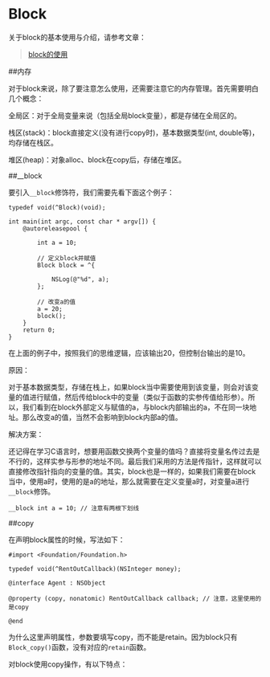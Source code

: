 # Block

关于block的基本使用与介绍，请参考文章：

> [block的使用](http://www.brighttj.com/ios/ios-block-foundation.html)

##内存

对于block来说，除了要注意怎么使用，还需要注意它的内存管理。首先需要明白几个概念：

全局区：对于全局变量来说（包括全局block变量），都是存储在全局区的。

栈区(stack)：block直接定义(没有进行copy时)，基本数据类型(int, double等)，均存储在栈区。

堆区(heap)：对象alloc、block在copy后，存储在堆区。

##__block

要引入`__block`修饰符，我们需要先看下面这个例子：

```objc
typedef void(^Block)(void);

int main(int argc, const char * argv[]) {
    @autoreleasepool {
        
        int a = 10;
        
        // 定义block并赋值
        Block block = ^{
        
            NSLog(@"%d", a);
        };
        
        // 改变a的值
        a = 20;
        block();
    }
    return 0;
}
```

在上面的例子中，按照我们的思维逻辑，应该输出20，但控制台输出的是10。

原因：

对于基本数据类型，存储在栈上，如果block当中需要使用到该变量，则会对该变量的值进行赋值，然后传给block中的变量（类似于函数的实参传值给形参）。所以，我们看到在block外部定义与赋值的a，与block内部输出的a，不在同一块地址。那么改变a的值，当然不会影响到block内部a的值。

解决方案：

还记得在学习C语言时，想要用函数交换两个变量的值吗？直接将变量名传过去是不行的，这样实参与形参的地址不同。最后我们采用的方法是传指针，这样就可以直接修改指针指向的变量的值。其实，block也是一样的，如果我们需要在block当中，使用a时，使用的是a的地址，那么就需要在定义变量a时，对变量a进行`__block`修饰。

```objc
__block int a = 10; // 注意有两根下划线
```

##copy

在声明block属性的时候，写法如下：

```objc
#import <Foundation/Foundation.h>

typedef void(^RentOutCallback)(NSInteger money);

@interface Agent : NSObject

@property (copy, nonatomic) RentOutCallback callback; // 注意，这里使用的是copy

@end
```
为什么这里声明属性，参数要填写copy，而不能是retain。因为block只有`Block_copy()`函数，没有对应的`retain`函数。

对block使用copy操作，有以下特点：

